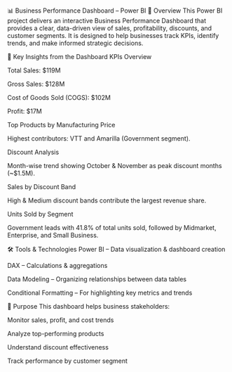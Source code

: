 📊 Business Performance Dashboard – Power BI
📌 Overview
This Power BI project delivers an interactive Business Performance Dashboard that provides a clear, data-driven view of sales, profitability, discounts, and customer segments. It is designed to help businesses track KPIs, identify trends, and make informed strategic decisions.

🔹 Key Insights from the Dashboard
KPIs Overview

Total Sales: $119M

Gross Sales: $128M

Cost of Goods Sold (COGS): $102M

Profit: $17M

Top Products by Manufacturing Price

Highest contributors: VTT and Amarilla (Government segment).

Discount Analysis

Month-wise trend showing October & November as peak discount months (~$1.5M).

Sales by Discount Band

High & Medium discount bands contribute the largest revenue share.

Units Sold by Segment

Government leads with 41.8% of total units sold, followed by Midmarket, Enterprise, and Small Business.

🛠 Tools & Technologies
Power BI – Data visualization & dashboard creation

DAX – Calculations & aggregations

Data Modeling – Organizing relationships between data tables

Conditional Formatting – For highlighting key metrics and trends

🎯 Purpose
This dashboard helps business stakeholders:

Monitor sales, profit, and cost trends

Analyze top-performing products

Understand discount effectiveness

Track performance by customer segment
